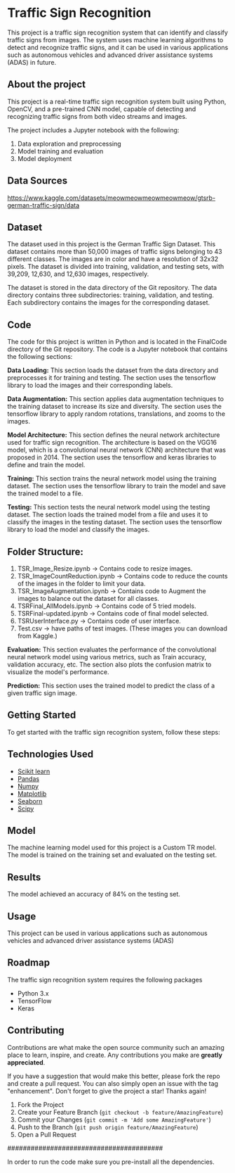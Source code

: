 # Traffic Sign Recognition

This project is a traffic sign recognition system that can identify and classify traffic signs from images. The system uses machine learning algorithms to detect and recognize traffic signs, and it can be used in various applications such as autonomous vehicles and advanced driver assistance systems (ADAS) in future.

## About the project

This project is a real-time traffic sign recognition system built using Python, OpenCV, and a pre-trained CNN model, capable of detecting and recognizing traffic signs from both video streams and images.

The project includes a Jupyter notebook with the following:

1. Data exploration and preprocessing
2. Model training and evaluation
3. Model deployment

## Data Sources
https://www.kaggle.com/datasets/meowmeowmeowmeowmeow/gtsrb-german-traffic-sign/data 


## Dataset

The dataset used in this project is the German Traffic Sign Dataset. This dataset contains more than 50,000 images of traffic signs belonging to 43 different classes. The images are in color and have a resolution of 32x32 pixels. The dataset is divided into training, validation, and testing sets, with 39,209, 12,630, and 12,630 images, respectively.

The dataset is stored in the data directory of the Git repository. The data directory contains three subdirectories: training, validation, and testing. Each subdirectory contains the images for the corresponding dataset.


## Code

The code for this project is written in Python and is located in the FinalCode directory of the Git repository. The code is a Jupyter notebook that contains the following sections:

**Data Loading:** This section loads the dataset from the data directory and preprocesses it for training and testing. The section uses the tensorflow library to load the images and their corresponding labels.

**Data Augmentation:** This section applies data augmentation techniques to the training dataset to increase its size and diversity. The section uses the tensorflow library to apply random rotations, translations, and zooms to the images.

**Model Architecture:** This section defines the neural network architecture used for traffic sign recognition. The architecture is based on the VGG16 model, which is a convolutional neural network (CNN) architecture that was proposed in 2014. The section uses the tensorflow and keras libraries to define and train the model.

**Training:** This section trains the neural network model using the training dataset. The section uses the tensorflow library to train the model and save the trained model to a file.

**Testing:** This section tests the neural network model using the testing dataset. The section loads the trained model from a file and uses it to classify the images in the testing dataset. The section uses the tensorflow library to load the model and classify the images.

## Folder Structure:
1. TSR_Image_Resize.ipynb -> Contains code to resize images.
2. TSR_ImageCountReduction.ipynb -> Contains code to reduce the counts of the images in the folder to limit your data.
3. TSR_ImageAugmentation.ipynb -> Contains code to Augment the images to balance out the dataset for all classes.
4. TSRFinal_AllModels.ipynb -> Contains code of 5 tried models.
5. TSRFinal-updated.ipynb -> Contains code of final model selected.
6. TSRUserInterface.py -> Contains code of user interface.
7. Test.csv -> have paths of test images. (These images you can download from Kaggle.)

**Evaluation:** This section evaluates the performance of the convolutional neural network model using various metrics, such as Train accuracy, validation accuracy, etc. The section also plots the confusion matrix to visualize the model's performance.

**Prediction:** This section uses the trained model to predict the class of a given traffic sign image.

## Getting Started
To get started with the traffic sign recognition system, follow these steps:
## Technologies Used
- [Scikit learn](http://scikit-learn.org/stable)
- [Pandas](http://pandas.pydata.org/)
- [Numpy](http://www.numpy.org/)
- [Matplotlib](http://matplotlib.org/)
- [Seaborn](http://seaborn.pydata.org/)
- [Scipy](https://www.scipy.org/)
  
## Model
The machine learning model used for this project is a Custom TR model. The model is trained on the training set and evaluated on the testing set.

## Results
The model achieved an accuracy of 84% on the testing set.

## Usage

This project can be used in various applications such as autonomous vehicles and advanced driver assistance systems (ADAS)

## Roadmap
The traffic sign recognition system requires the following packages
-  Python 3.x
-  TensorFlow
-  Keras

## Contributing

Contributions are what make the open source community such an amazing place to learn, inspire, and create. Any contributions you make are **greatly appreciated**.

If you have a suggestion that would make this better, please fork the repo and create a pull request. You can also simply open an issue with the tag "enhancement".
Don't forget to give the project a star! Thanks again!

1. Fork the Project
2. Create your Feature Branch (`git checkout -b feature/AmazingFeature`)
3. Commit your Changes (`git commit -m 'Add some AmazingFeature'`)
4. Push to the Branch (`git push origin feature/AmazingFeature`)
5. Open a Pull Request

########################################

In order to run the code make sure you pre-install all the dependencies.

